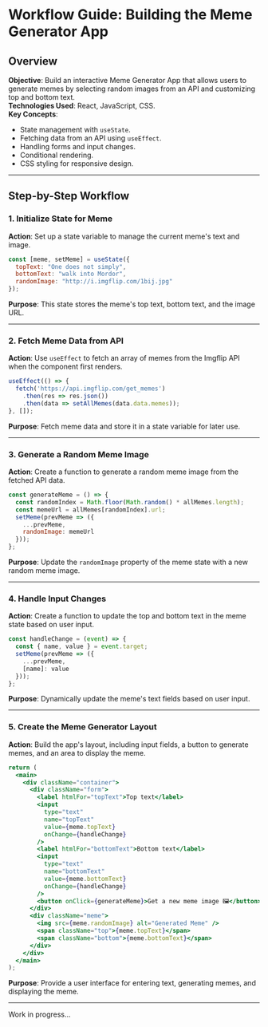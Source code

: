 # Workflow Guide: Building the Meme Generator App

## Overview
**Objective**: Build an interactive Meme Generator App that allows users to generate memes by selecting random images from an API and customizing top and bottom text.  
**Technologies Used**: React, JavaScript, CSS.  
**Key Concepts**:
- State management with `useState`.
- Fetching data from an API using `useEffect`.
- Handling forms and input changes.
- Conditional rendering.
- CSS styling for responsive design.

---

## Step-by-Step Workflow

### 1. **Initialize State for Meme**
**Action**: Set up a state variable to manage the current meme's text and image.

```javascript
const [meme, setMeme] = useState({
  topText: "One does not simply",
  bottomText: "walk into Mordor",
  randomImage: "http://i.imgflip.com/1bij.jpg"
});
```

**Purpose**: This state stores the meme's top text, bottom text, and the image URL.

---


### 2. **Fetch Meme Data from API**
**Action**: Use `useEffect` to fetch an array of memes from the Imgflip API when the component first renders.

```javascript
useEffect(() => {
  fetch('https://api.imgflip.com/get_memes')
    .then(res => res.json())
    .then(data => setAllMemes(data.data.memes));
}, []);
```

**Purpose**: Fetch meme data and store it in a state variable for later use.

---


### 3. **Generate a Random Meme Image**
**Action**: Create a function to generate a random meme image from the fetched API data.

```javascript
const generateMeme = () => {
  const randomIndex = Math.floor(Math.random() * allMemes.length);
  const memeUrl = allMemes[randomIndex].url;
  setMeme(prevMeme => ({
    ...prevMeme,
    randomImage: memeUrl
  }));
};
```

**Purpose**: Update the `randomImage` property of the meme state with a new random meme image.

---


### 4. **Handle Input Changes**
**Action**: Create a function to update the top and bottom text in the meme state based on user input.

```javascript
const handleChange = (event) => {
  const { name, value } = event.target;
  setMeme(prevMeme => ({
    ...prevMeme,
    [name]: value
  }));
};
```

**Purpose**: Dynamically update the meme's text fields based on user input.

---


### 5. **Create the Meme Generator Layout**
**Action**: Build the app's layout, including input fields, a button to generate memes, and an area to display the meme.

```jsx
return (
  <main>
    <div className="container">
      <div className="form">
        <label htmlFor="topText">Top text</label>
        <input
          type="text"
          name="topText"
          value={meme.topText}
          onChange={handleChange}
        />
        <label htmlFor="bottomText">Bottom text</label>
        <input
          type="text"
          name="bottomText"
          value={meme.bottomText}
          onChange={handleChange}
        />
        <button onClick={generateMeme}>Get a new meme image 🖼</button>
      </div>
      <div className="meme">
        <img src={meme.randomImage} alt="Generated Meme" />
        <span className="top">{meme.topText}</span>
        <span className="bottom">{meme.bottomText}</span>
      </div>
    </div>
  </main>
);
```

**Purpose**: Provide a user interface for entering text, generating memes, and displaying the meme.

---





Work in progress...